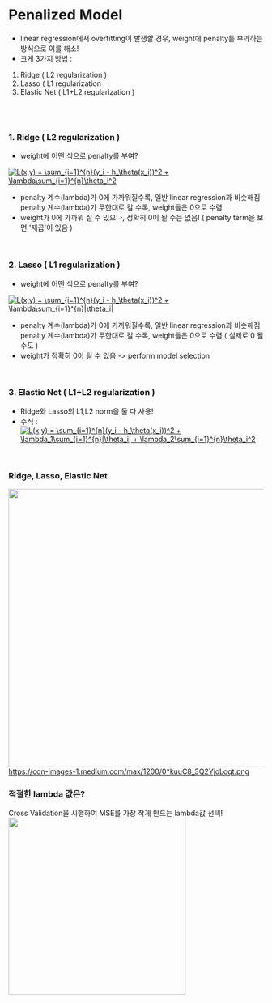 # Penalized Model
- linear regression에서 overfitting이 발생할 경우, weight에 penalty를 부과하는 방식으로 이를 해소!
- 크게 3가지 방법 : 
 1) Ridge ( L2 regularization )
 2) Lasso ( L1 regularization
 3) Elastic Net ( L1+L2 regularization )
</br>
</br>

### 1. Ridge ( L2 regularization )
- weight에 어떤 식으로 penalty를 부여? </br>

<a href="https://www.codecogs.com/eqnedit.php?latex=L(x,y)&space;=&space;\sum_{i=1}^{n}(y_i&space;-&space;h_\theta(x_i))^2&space;&plus;&space;\lambda\sum_{i=1}^{n}\theta_i^2" target="_blank"><img src="https://latex.codecogs.com/gif.latex?L(x,y)&space;=&space;\sum_{i=1}^{n}(y_i&space;-&space;h_\theta(x_i))^2&space;&plus;&space;\lambda\sum_{i=1}^{n}\theta_i^2" title="L(x,y) = \sum_{i=1}^{n}(y_i - h_\theta(x_i))^2 + \lambda\sum_{i=1}^{n}\theta_i^2" /></a>
</br>
- penalty 계수(lambda)가 0에 가까워질수록, 일반 linear regression과 비슷해짐 </br>
  penalty 계수(lambda)가 무한대로 갈 수록, weight들은 0으로 수렴
- weight가 0에 가까워 질 수 있으나, 정확히 0이 될 수는 없음! ( penalty term을 보면 '제곱'이 있음 )
</br>

### 2. Lasso ( L1 regularization )
- weight에 어떤 식으로 penalty를 부여? </br>

<a href="https://www.codecogs.com/eqnedit.php?latex=L(x,y)&space;=&space;\sum_{i=1}^{n}(y_i&space;-&space;h_\theta(x_i))^2&space;&plus;&space;\lambda\sum_{i=1}^{n}|\theta_i|" target="_blank"><img src="https://latex.codecogs.com/gif.latex?L(x,y)&space;=&space;\sum_{i=1}^{n}(y_i&space;-&space;h_\theta(x_i))^2&space;&plus;&space;\lambda\sum_{i=1}^{n}|\theta_i|" title="L(x,y) = \sum_{i=1}^{n}(y_i - h_\theta(x_i))^2 + \lambda\sum_{i=1}^{n}|\theta_i|" /></a>
</br>
- penalty 계수(lambda)가 0에 가까워질수록, 일반 linear regression과 비슷해짐 </br>
  penalty 계수(lambda)가 무한대로 갈 수록, weight들은 0으로 수렴 ( 실제로 0 될 수도 )
- weight가 정확히 0이 될 수 있음 -> perform model selection
</br>

### 3. Elastic Net ( L1+L2 regularization )
- Ridge와 Lasso의 L1,L2 norm을 둘 다 사용!
- 수식 : </br>
<a href="https://www.codecogs.com/eqnedit.php?latex=L(x,y)&space;=&space;\sum_{i=1}^{n}(y_i&space;-&space;h_\theta(x_i))^2&space;&plus;&space;\lambda_1\sum_{i=1}^{n}|\theta_i|&space;&plus;&space;\lambda_2\sum_{i=1}^{n}\theta_i^2" target="_blank"><img src="https://latex.codecogs.com/gif.latex?L(x,y)&space;=&space;\sum_{i=1}^{n}(y_i&space;-&space;h_\theta(x_i))^2&space;&plus;&space;\lambda_1\sum_{i=1}^{n}|\theta_i|&space;&plus;&space;\lambda_2\sum_{i=1}^{n}\theta_i^2" title="L(x,y) = \sum_{i=1}^{n}(y_i - h_\theta(x_i))^2 + \lambda_1\sum_{i=1}^{n}|\theta_i| + \lambda_2\sum_{i=1}^{n}\theta_i^2" /></a>
</br>

### Ridge, Lasso, Elastic Net
<img src="https://cdn-images-1.medium.com/max/1200/0*kuuC8_3Q2YjoLoqt.png" width="550" /> </br>
https://cdn-images-1.medium.com/max/1200/0*kuuC8_3Q2YjoLoqt.png
</br>

### 적절한 lambda 값은? </br>
Cross Validation을 시행하여 MSE를 가장 작게 만드는 lambda값 선택!  </br>
<img src="https://i.stack.imgur.com/bzG36.png" width="350" /> </br>
